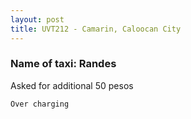 ```yaml
---
layout: post
title: UVT212 - Camarin, Caloocan City
---
```


### Name of taxi: Randes

Asked for additional 50 pesos

```Over charging```
